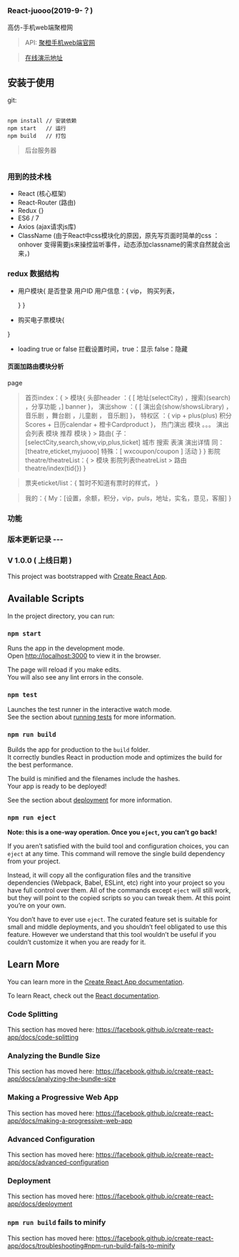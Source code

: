 ### React-juooo(2019-9-？)

高仿-手机web端聚橙网

> API: [ 聚橙手机web端官网 ](https://m.juooo.com)

> [在线演示地址]()

## 安装于使用

git:

```

npm install // 安装依赖
npm start   // 运行
npm build   // 打包

```

> 后台服务器

```
```

### 用到的技术栈 


- React (核心框架)
- React-Router (路由)
- Redux {}
- ES6 / 7 
- Axios (ajax请求js库)
- ClassName (由于React中css模块化的原因，原先写页面时简单的css ：onhover 变得需要js来操控监听事件，动态添加classname的需求自然就会出来，)

### redux 数据结构

- 用户模块{
    是否登录
    用户ID
    用户信息：{
        vip，
        购买列表，

    }
}
- 购买电子票模块{
    
}
- loading true or false 拦截设置时间，true：显示 false：隐藏



#### 页面加路由模块分析

page 

> 首页index：{
    > 模块{
        头部header ：{
            [ 地址(selectCity) ，搜索)(search) ，分享功能 ，]
            banner
        }，
        演出show ：{
            [ 演出会(show/showsLibrary) ，音乐剧 ，舞台剧 ，儿童剧 ， 音乐剧]
        }，
        特权区 ：{
                vip + plus(plus)
            积分Scores + 日历calendar + 橙卡Cardproduct
        }，
        热门演出 模块
        。。。 演出会列表 模块
        推荐 模块
    }
    > 路由{
        子：[selectCity,search,show,vip,plus,ticket]
                城市     搜索   表演          演出详情
        同：[theatre,eticket,myjuooo]
        特殊：[ wxcoupon/coupon ]
                活动
    }
}
> 影院theatre/theatreList：{
    > 模块 影院列表theatreList
    > 路由 theatre/index(tid{})
}

> 票夹eticket/list：{
    暂时不知道有票时的样式，
}

> 我的：{
    My：[设置，余额，积分，vip，puls，地址，实名，意见，客服]
}

### 功能

### 版本更新记录 ---

### V 1.0.0 ( 上线日期 )









This project was bootstrapped with [Create React App](https://github.com/facebook/create-react-app).

## Available Scripts

In the project directory, you can run:

### `npm start`

Runs the app in the development mode.<br>
Open [http://localhost:3000](http://localhost:3000) to view it in the browser.

The page will reload if you make edits.<br>
You will also see any lint errors in the console.

### `npm test`

Launches the test runner in the interactive watch mode.<br>
See the section about [running tests](https://facebook.github.io/create-react-app/docs/running-tests) for more information.

### `npm run build`

Builds the app for production to the `build` folder.<br>
It correctly bundles React in production mode and optimizes the build for the best performance.

The build is minified and the filenames include the hashes.<br>
Your app is ready to be deployed!

See the section about [deployment](https://facebook.github.io/create-react-app/docs/deployment) for more information.

### `npm run eject`

**Note: this is a one-way operation. Once you `eject`, you can’t go back!**

If you aren’t satisfied with the build tool and configuration choices, you can `eject` at any time. This command will remove the single build dependency from your project.

Instead, it will copy all the configuration files and the transitive dependencies (Webpack, Babel, ESLint, etc) right into your project so you have full control over them. All of the commands except `eject` will still work, but they will point to the copied scripts so you can tweak them. At this point you’re on your own.

You don’t have to ever use `eject`. The curated feature set is suitable for small and middle deployments, and you shouldn’t feel obligated to use this feature. However we understand that this tool wouldn’t be useful if you couldn’t customize it when you are ready for it.

## Learn More

You can learn more in the [Create React App documentation](https://facebook.github.io/create-react-app/docs/getting-started).

To learn React, check out the [React documentation](https://reactjs.org/).

### Code Splitting

This section has moved here: https://facebook.github.io/create-react-app/docs/code-splitting

### Analyzing the Bundle Size

This section has moved here: https://facebook.github.io/create-react-app/docs/analyzing-the-bundle-size

### Making a Progressive Web App

This section has moved here: https://facebook.github.io/create-react-app/docs/making-a-progressive-web-app

### Advanced Configuration

This section has moved here: https://facebook.github.io/create-react-app/docs/advanced-configuration

### Deployment

This section has moved here: https://facebook.github.io/create-react-app/docs/deployment

### `npm run build` fails to minify

This section has moved here: https://facebook.github.io/create-react-app/docs/troubleshooting#npm-run-build-fails-to-minify
